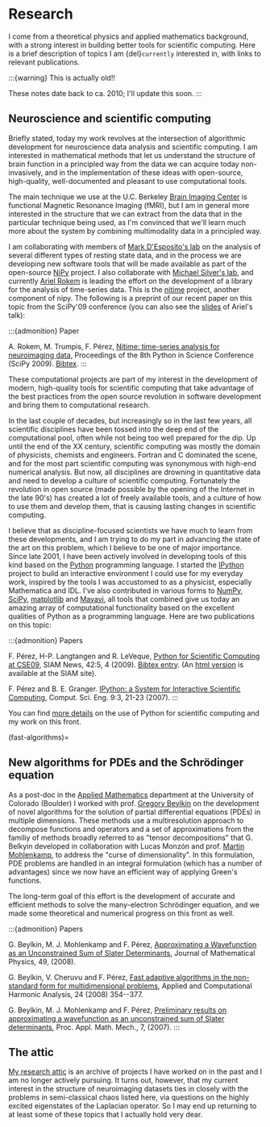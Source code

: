 # Research

I come from a theoretical physics and applied mathematics background,
with a strong interest in building better tools for scientific
computing. Here is a brief description of topics I am {del}`currently`
interested in, with links to relevant publications.

:::{warning} This is actually old!!

These notes date back to ca. 2010; I'll update this soon.
:::

## Neuroscience and scientific computing

Briefly stated, today my work revolves at the intersection of
algorithmic development for neuroscience data analysis and scientific
computing. I am interested in mathematical methods that let us
understand the structure of brain function in a principled way from the
data we can acquire today non-invasively, and in the implementation of
these ideas with open-source, high-quality, well-documented and pleasant
to use computational tools.

The main technique we use at the U.C. Berkeley [Brain Imaging
Center](http://bic.berkeley.edu) is functional Magnetic Resonance
Imaging (fMRI), but I am in general more interested in the structure
that we can extract from the data that in the particular technique being
used, as I\'m convinced that we\'ll learn much more about the system by
combining multimodality data in a principled way.

I am collaborating with members of [Mark D\'Esposito\'s
lab](http://bic.berkeley.edu/despolab) on the analysis of several
different types of resting state data, and in the process we are
developing new software tools that will be made available as part of the
open-source [NiPy](http://nipy.sourceforge.net) project. I also
collaborate with [Michael Silver\'s
lab](http://argentum.ucbso.berkeley.edu), and currently [Ariel
Rokem](http://argentum.ucbso.berkeley.edu/ariel.html) is leading the
effort on the development of a library for the analysis of time-series
data. This is the [nitime](http://nipy.sourceforge.net/nitime) project,
another component of nipy. The following is a preprint of our recent
paper on this topic from the SciPy\'09 conference (you can also see the
[slides](http://conference.scipy.org/static/wiki/rokem_timeseries.pdf)
of Ariel\'s talk):

:::{admonition} Paper

A. Rokem, M. Trumpis, F. Pérez, [Nitime: time-series analysis for
neuroimaging data](../papers/nitime09_ro-tr-pe.pdf), Proceedings of the
8th Python in Science Conference (SciPy 2009).
[Bibtex](../papers/nitime09_ro-tr-pe.bib).
:::

These computational projects are part of my interest in the development
of modern, high-quality tools for scientific computing that take
advantage of the best practices from the open source revolution in
software development and bring them to computational research.

In the last couple of decades, but increasingly so in the last few
years, all scientific disciplines have been tossed into the deep end of
the computational pool, often while not being too well prepared for the
dip. Up until the end of the XX century, scientific computing was mostly
the domain of physicists, chemists and engineers. Fortran and C
dominated the scene, and for the most part scientific computing was
synonymous with high-end numerical analysis. But now, all disciplines
are drowning in quantitative data and need to develop a culture of
scientific computing. Fortunately the revolution in open source (made
possible by the opening of the Internet in the late 90\'s) has created a
lot of freely available tools, and a culture of how to use them and
develop them, that is causing lasting changes in scientific computing.

I believe that as discipline-focused scientists we have much to learn
from these developments, and I am trying to do my part in advancing the
state of the art on this problem, which I believe to be one of major
importance. Since late 2001, I have been actively involved in developing
tools of this kind based on the [Python](http://www.python.org)
programming language. I started the [IPython](http://ipython.org)
project to build an interactive environment I could use for my everyday
work, inspired by the tools I was accustomed to as a physicist,
especially Mathematica and IDL. I\'ve also contributed in various forms
to [NumPy](http://numpy.scipy.org), [SciPy](http://www.scipy.org),
[matplotlib](http://matplotlib.sourceforge.net) and
[Mayavi](http://code.enthought.com/projects/mayavi), all tools that
combined give us today an amazing array of computational functionality
based on the excellent qualities of Python as a programming language.
Here are two publications on this topic:

:::{admonition} Papers

F. Pérez, H-P. Langtangen and R. LeVeque, [Python for Scientific
Computing at CSE09](../papers/py4science09_siam_news.pdf), SIAM News,
42:5, 4 (2009). [Bibtex entry](../papers/py4science09_siam_news.bib).
(An [html version](http://www.siam.org/news/news.php?id=1595) is
available at the SIAM site).

F. Pérez and B. E. Granger. [IPython: a System for Interactive
Scientific Computing](../papers/ipython07_pe-gr_cise.pdf), Comput. Sci.
Eng. 9:3, 21-23 (2007).
:::

You can find [more details](/py4science) on the use of Python for
scientific computing and my work on this front.

(fast-algorithms)=
## New algorithms for PDEs and the Schrödinger equation

As a post-doc in the [Applied Mathematics](http://amath.colorado.edu)
department at the University of Colorado (Boulder) I worked with prof.
[Gregory Beylkin](http://amath.colorado.edu/faculty/beylkin) on the
development of novel algorithms for the solution of partial differential
equations (PDEs) in multiple dimensions. These methods use a
multiresolution approach to decompose functions and operators and a set
of approximations from the familiy of methods broadly referred to as
\"tensor decompositions\" that G. Belkyin developed in collaboration
with Lucas Monzón and prof. [Martin
Mohlenkamp](http://www.math.ohiou.edu/~mjm), to address the \"curse of
dimensionality\". In this formulation, PDE problems are handled in an
integral formulation (which has a number of advantages) since we now
have an efficient way of applying Green\'s functions.

The long-term goal of this effort is the development of accurate and
efficient methods to solve the many-electron Schrödinger equation, and
we made some theoretical and numerical progress on this front as well.

:::{admonition} Papers

G. Beylkin, M. J. Mohlenkamp and F. Pérez, [Approximating a Wavefunction
as an Unconstrained Sum of Slater
Determinants](../papers/freeslater08_be-mo-pe.pdf), Journal of
Mathematical Physics, 49, (2008).

G. Beylkin, V. Cheruvu and F. Pérez, [Fast adaptive algorithms in the
non-standard form for multidimensional
problems](../papers/nsform08_be-ch-pe.pdf), Applied and Computational
Harmonic Analysis, 24 (2008) 354\--377.

G. Beylkin, M. J. Mohlenkamp and F. Pérez, [Preliminary results on
approximating a wavefunction as an unconstrained sum of Slater
determinants](../papers/freeslater07_be-mo-pe.pdf), Proc. Appl. Math.
Mech., 7, (2007).
:::

## The attic

[My research attic](#attic) is an archive of projects I have worked on in the past and I am no longer actively pursuing. It turns out, however, that my current interest in the structure of neuroimaging datasets ties in closely with the problems in semi-classical chaos listed here, via questions on the highly excited eigenstates of the Laplacian operator. So I may end up returning to at least some of these topics that I actually hold very dear.
